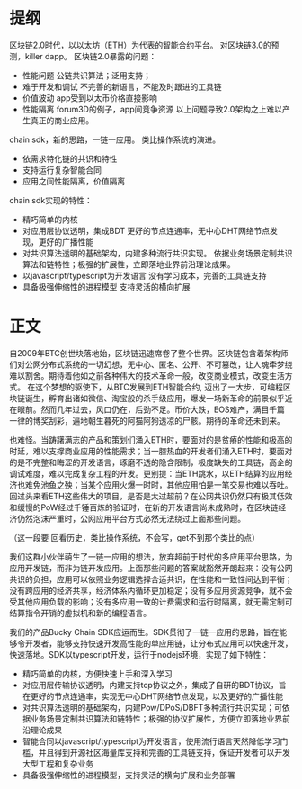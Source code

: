 # 提纲
区块链2.0时代，以以太坊（ETH）为代表的智能合约平台。
对区块链3.0的预测，killer dapp。
区块链2.0暴露的问题：
+ 性能问题
  公链共识算法；泛用支持；
+ 难于开发和调试
  不完善的新语言，不能及时跟进的工具链
+ 价值波动
  app受到以太币价格直接影响
+ 性能隔离
  forum3D的例子，app间竞争资源
以上问题导致2.0架构之上难以产生真正的商业应用。

chain sdk，新的思路，一链一应用。
类比操作系统的演进。
+ 依需求特化链的共识和特性
+ 支持运行复杂智能合同
+ 应用之间性能隔离，价值隔离

chain sdk实现的特性：
+ 精巧简单的内核
+ 对应用层协议透明，集成BDT
  更好的节点连通率，无中心DHT网络节点发现，更好的广播性能
+ 对共识算法透明的基础架构，内建多种流行共识实现。
  依据业务场景定制共识算法和链特性；极强的扩展性，立即落地业界前沿理论成果。
+ 以javascript/typescript为开发语言
  没有学习成本，完善的工具链支持
+ 具备极强伸缩性的进程模型
  支持灵活的横向扩展

# 正文
自2009年BTC创世块落地始，区块链迅速席卷了整个世界。区块链包含着架构师们对公网分布式系统的一切幻想，无中心、匿名、公开、不可篡改，让人魂牵梦绕难以割舍。期待着他如之前各种伟大的技术革命一般，改变商业模式，改变生活方式。 在这个梦想的驱使下，从BTC发展到ETH智能合约, 迈出了一大步，可编程区块链诞生，孵育出诸如微信、淘宝般的杀手级应用，爆发一场新革命的前景似乎近在眼前。然而几年过去，风口仍在，后劲不足。币价大跌，EOS难产，满目千篇一律的博奖刮彩，遍地朝生暮死的阿猫阿狗透凉的尸骸。期待的革命还未到来。

也难怪。当踌躇满志的产品和策划们涌入ETH时，要面对的是贫瘠的性能和极高的时延，难以支撑商业应用的性能需求；当一腔热血的开发者们涌入ETH时，要面对的是不完整和晦涩的开发语言，琢磨不透的隐含限制，极度缺失的工具链，高企的调试难度，难以完成复杂工程的开发。更别提：当ETH跳水，以ETH结算的应用经济也难免池鱼之殃；当某个应用火爆一时时，其他应用怕是一笔交易也难以吞吐。回过头来看ETH这些伟大的项目，是否是太过超前？在公网共识仍然只有极其低效和缓慢的PoW经过千锤百炼的验证时，在新的开发语言尚未成熟时，在区块链经济仍然泡沫严重时，公网应用平台方式必然无法绕过上面那些问题。

（这一段要 回看历史，类比操作系统，不会写，get不到那个类比的点）

我们这群小伙伴萌生了一链一应用的想法，放弃超前于时代的多应用平台思路，为应用开发链，而非为链开发应用。上面那些问题的答案就豁然开朗起来：没有公网共识的负担，应用可以依照业务逻辑选择合适共识，在性能和一致性间达到平衡；没有跨应用的经济共享，经济体系内循环更加稳定；没有多应用资源竞争，就不会受其他应用负载的影响；没有多应用一致的计费需求和运行时隔离，就无需定制可结算指令开销的虚拟机和新的编程语言。

我们的产品Bucky Chain SDK应运而生。SDK贯彻了一链一应用的思路，旨在能够令开发者，能够支持快速开发高性能的单应用链，让分布式应用可以快速开发，快速落地。SDK以typescript开发，运行于nodejs环境，实现了如下特性：
+ 精巧简单的内核，方便快速上手和深入学习
+ 对应用层传输协议透明，内建支持tcp协议之外，集成了自研的BDT协议，旨在更好的节点连通率，实现无中心DHT网络节点发现，以及更好的广播性能
+ 对共识算法透明的基础架构，内建Pow/DPoS/DBFT多种流行共识实现；可依据业务场景定制共识算法和链特性；极强的协议扩展性，方便立即落地业界前沿理论成果
+ 智能合同以javascript/typescript为开发语言，使用流行语言天然降低学习门槛，并且得到开源社区海量库支持和完善的工具链支持，保证开发者可以开发大型工程和复杂业务
+ 具备极强伸缩性的进程模型，支持灵活的横向扩展和业务部署